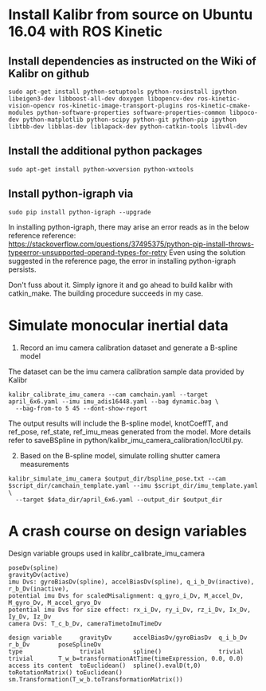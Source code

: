 # Install Kalibr from source on Ubuntu 16.04 with ROS Kinetic

## Install dependencies as instructed on the Wiki of Kalibr on github
```
sudo apt-get install python-setuptools python-rosinstall ipython libeigen3-dev libboost-all-dev doxygen libopencv-dev ros-kinetic-vision-opencv ros-kinetic-image-transport-plugins ros-kinetic-cmake-modules python-software-properties software-properties-common libpoco-dev python-matplotlib python-scipy python-git python-pip ipython libtbb-dev libblas-dev liblapack-dev python-catkin-tools libv4l-dev 
```
## Install the additional python packages
```
sudo apt-get install python-wxversion python-wxtools
```
## Install python-igraph via
```
sudo pip install python-igraph --upgrade
```
In installing python-igraph, there may arise an error reads as in the below reference
reference: https://stackoverflow.com/questions/37495375/python-pip-install-throws-typeerror-unsupported-operand-types-for-retry
Even using the solution suggested in the reference page, the error in installing python-igraph persists.

Don't fuss about it. Simply ignore it and go ahead to build kalibr with catkin_make. The building procedure succeeds in my case.

# Simulate monocular inertial data

1. Record an imu camera calibration dataset and generate a B-spline model

The dataset can be the imu camera calibration sample data provided by Kalibr

```
kalibr_calibrate_imu_camera --cam camchain.yaml --target april_6x6.yaml --imu imu_adis16448.yaml --bag dynamic.bag \
  --bag-from-to 5 45 --dont-show-report

```
The output results will include the B-spline model, knotCoeffT, and ref_pose, ref_state, ref_imu_meas generated from the model. More details refer to saveBSpline in python/kalibr_imu_camera_calibration/IccUtil.py.

2. Based on the B-spline model, simulate rolling shutter camera measurements

```
kalibr_simulate_imu_camera $output_dir/bspline_pose.txt --cam $script_dir/camchain_template.yaml --imu $script_dir/imu_template.yaml \
  --target $data_dir/april_6x6.yaml --output_dir $output_dir
```

# A crash course on design variables
Design variable groups used in kalibr\_calibrate\_imu_camera
```
poseDv(spline)
gravityDv(active)
imu Dvs: gyroBiasDv(spline), accelBiasDv(spline), q_i_b_Dv(inactive), r_b_Dv(inactive), 
potential imu Dvs for scaledMisalignment: q_gyro_i_Dv, M_accel_Dv, M_gyro_Dv, M_accel_gryo_Dv
potential imu Dvs for size effect: rx_i_Dv, ry_i_Dv, rz_i_Dv, Ix_Dv, Iy_Dv, Iz_Dv
camera Dvs: T_c_b_Dv, cameraTimetoImuTimeDv
```

```
design variable     gravityDv      accelBiasDv/gyroBiasDv  q_i_b_Dv           r_b_Dv        poseSplineDv
type                trivial        spline()                trivial            trivial       T_w_b=transformationAtTime(timeExpression, 0.0, 0.0)
access its content  toEuclidean()  spline().evalD(t,0)     toRotationMatrix() toEuclidean() sm.Transformation(T_w_b.toTransformationMatrix())
```


